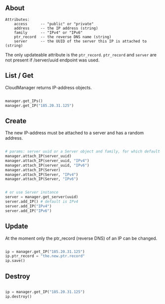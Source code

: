 

## About


```
Attributes:
	access 		-- "public" or "private"
	address 	-- the IP address (string)
    family      -- "IPv4" or "IPv6"
	ptr_record 	-- the reverse DNS name (string)
	server 		-- the UUID of the server this IP is attached to (string)
```

The only updateable attribute is the `ptr_record`.
`ptr_record` and `server` are not present if /server/uuid endpoint was used.

## List / Get

CloudManager returns IP-address objects.

```python

manager.get_IPs()
manager.get_IP("185.20.31.125")

```

## Create

The new IP-address must be attached to a server and has a random address.

```python

# params: server uuid or a Server object and family, for which default is IPv4
manager.attach_IP(server_uuid)
manager.attach_IP(server_uuid, "IPv4")
manager.attach_IP(server_uuid, "IPv6")
manager.attach_IP(Server)
manager.attach_IP(Server, "IPv4")
manager.attach_IP(Server, "IPv6")


# or use Server instance
server = manager.get_server(uuid)
server.add_IP() # default is IPv4
server.add_IP("IPv4")
server.add_IP("IPv6")

```

## Update

At the moment only the ptr_record (reverse DNS) of an IP can be changed.

```python

ip = manager.get_IP("185.20.31.125")
ip.ptr_record = "the.new.ptr.record"
ip.save()

```

## Destroy

```python

ip = manager.get_IP("185.20.31.125")
ip.destroy()

```
